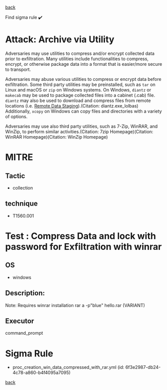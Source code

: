 
[back](../index.md)

Find sigma rule :heavy_check_mark: 

# Attack: Archive via Utility 

Adversaries may use utilities to compress and/or encrypt collected data prior to exfiltration. Many utilities include functionalities to compress, encrypt, or otherwise package data into a format that is easier/more secure to transport.

Adversaries may abuse various utilities to compress or encrypt data before exfiltration. Some third party utilities may be preinstalled, such as <code>tar</code> on Linux and macOS or <code>zip</code> on Windows systems. On Windows, <code>diantz</code> or <code> makecab</code> may be used to package collected files into a cabinet (.cab) file. <code>diantz</code> may also be used to download and compress files from remote locations (i.e. [Remote Data Staging](https://attack.mitre.org/techniques/T1074/002)).(Citation: diantz.exe_lolbas) Additionally, <code>xcopy</code> on Windows can copy files and directories with a variety of options.

Adversaries may use also third party utilities, such as 7-Zip, WinRAR, and WinZip, to perform similar activities.(Citation: 7zip Homepage)(Citation: WinRAR Homepage)(Citation: WinZip Homepage)

# MITRE
## Tactic
  - collection


## technique
  - T1560.001


# Test : Compress Data and lock with password for Exfiltration with winrar
## OS
  - windows


## Description:
Note: Requires winrar installation
rar a -p"blue" hello.rar (VARIANT)


## Executor
command_prompt

# Sigma Rule
 - proc_creation_win_data_compressed_with_rar.yml (id: 6f3e2987-db24-4c78-a860-b4f4095a7095)



[back](../index.md)
